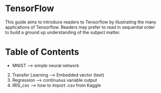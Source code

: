 # TensorFlow
This guide aims to introduce readers to Tensorflow by illustrating the many applications of Tensorflow.
Readers may prefer to read in sequential order to build a ground up understanding of the subject matter.

# Table of Contents
* MNIST --> simple neural network
2. Transfer Learning --> Embedded vector (text)
3. Regression --> continuous variable output
4. IRIS_csv --> how to import .csv from Kaggle
